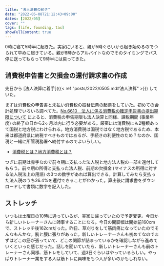 ```yaml
---
title: "法人決算の続き"
date: "2022-05-08T21:12:43+09:00"
dates: [2022/05]
cover: ""
tags: [life, founding, tax]
showFullContent: true
---
```


0時に寝て5時半に起きた。実家にいると、親が5時ぐらいから起き始めるのでつられて早めに起きている。親が8時からアルバイトなのでそのタイミングでバス停に送ってもらって9時半には戻ってきた。

## 消費税申告書と欠損金の還付請求書の作成

先日から [法人決算に着手]({{< ref "posts/2022/0505.md#法人決算" >}}) していた。

まずは消費税の申告書と未払い消費税の振替伝票の起票をしていた。初めての会計処理でいろいろ調べてた。[No.6610 法人に係る消費税の確定申告書の提出期限について](https://www.nta.go.jp/taxes/shiraberu/taxanswer/shohi/6610.htm) によると、消費税の申告期限も法人決算と同様、課税期間 (事業年度) の終了の日から2ヶ月以内に行う必要がある。厳密には消費税にも2種類あって国税と地方税にわけられる。地方消費税は国税ではなく地方税であるため、本来は都道府県に納税すべきものではあるが、手続きの利便性のため？なのか、国税と一緒に所管税務署へ納付するのでよいらしい。

* [消費税とは？地方消費税とは？](https://biz.moneyforward.com/tax_return/basic/70/#i)

つぎに前期は赤字なので前々期に支払った法人税と地方法人税の一部を還付してもらう。前々期の所得と支払った法人税、前期の欠損金 (マイナスの所得に対する法人税法上の用語) の3つの数字があれば算出できる。計算してみたら支払った法人税のうち26.4%を還付できることがわかった。算出後に請求書をダウンロードして書類に数字を記入した。

## ストレッチ

いつもは土曜日の10時に通っているが、実家に帰っていたので予定変更。今日から新しいトレーナーさんに師事することになる。今日の開脚幅は開始前160cmで、ストレッチ後162cmだった。昨日、草刈りをして筋肉痛になっていたのでそんなもんかな。腕と腰に張りがあった。新しいトレーナーさんも初めてなのでまずはどこの筋が張っていて、どこの関節が詰まっているかを確認しながら進めていくといった感じだった。話しを聞いていたら、新しいトレーナーさんも前のトレーナーさん同様、筋トレをしていて、週3日ぐらいはやっているらしい。やっぱりトレーナー業をする人は筋トレに興味をもつ人が多いのかもしれない。
